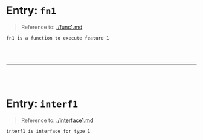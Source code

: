# Entry: `fn1`

> Reference to: [./func1.md](./func1.md)

    fn1 is a function to execute feature 1
<br/>
<br/>



---


<br/>
<br/>

# Entry: `interf1`

> Reference to: [./interface1.md](./interface1.md)

    interf1 is interface for type 1